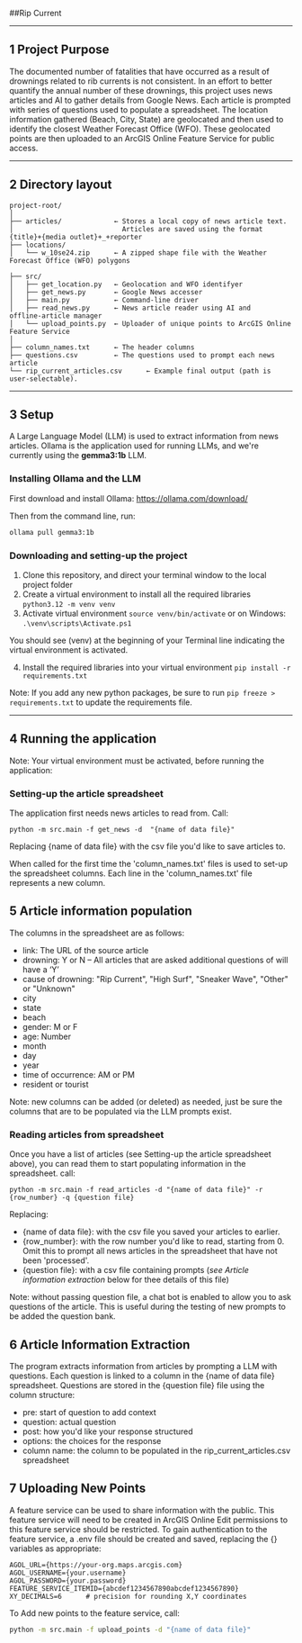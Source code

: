 ##Rip Current

---

## 1 Project Purpose

The documented number of fatalities that have occurred as a result of drownings related to rib currents is not consistent. 
In an effort to better quantify the annual number of these drownings, this project uses news articles and AI to gather details from Google News.
Each article is prompted with series of questions used to populate a spreadsheet.
The location information gathered (Beach, City, State) are geolocated and then used to identify the closest  Weather Forecast Office (WFO).
These geolocated points are then uploaded to an ArcGIS Online Feature Service for public access.

---

## 2 Directory layout

```
project‑root/
│
├── articles/             ← Stores a local copy of news article text. 
│                           Articles are saved using the format {title}+{media outlet}+_+reporter
├── locations/
│   └── w_10se24.zip      ← A zipped shape file with the Weather Forecast Office (WFO) polygons

├── src/
│   ├── get_location.py   ← Geolocation and WFO identifyer
│   ├── get_news.py       ← Google News accesser
│   ├── main.py           ← Command‑line driver
│   ├── read_news.py      ← News article reader using AI and offline‑article manager
│   └── upload_points.py  ← Uploader of unique points to ArcGIS Online Feature Service
│
├── column_names.txt      ← The header columns
├── questions.csv         ← The questions used to prompt each news article
└── rip_current_articles.csv      ← Example final output (path is user‑selectable).
```

---

## 3 Setup
A Large Language Model (LLM) is used to extract information from news articles. 
Ollama is the application used for running LLMs, and we're currently using the **gemma3:1b** LLM.

### Installing Ollama and the LLM
First download and install Ollama: https://ollama.com/download/

Then from the command line, run: 
```bash
ollama pull gemma3:1b
```

### Downloading and setting-up the project
    
1. Clone this repository, and direct your terminal window to the local project folder 
2. Create a virtual environment to install all the required libraries
    ```python3.12 -m venv venv```
3. Activate virtual environment
    ```source venv/bin/activate```
or on Windows: 
    ```.\venv\scripts\Activate.ps1 ```
   
You should see (venv) at the beginning of your Terminal line indicating the virtual environment is activated.

4. Install the required libraries into your virtual environment
```pip install -r requirements.txt```
   
Note: If you add any new python packages, be sure to run 
```pip freeze > requirements.txt``` 
to update the requirements file.

---
## 4 Running the application
Note: Your virtual environment must be activated, before running the application:

### Setting-up the article spreadsheet
The application first needs news articles to read from. Call:
```base
python -m src.main -f get_news -d  "{name of data file}"
```
Replacing {name of data file} with the csv file you'd like to save articles to.

When called for the first time the 'column_names.txt' files is used to set-up the spreadsheet columns.
Each line in the 'column_names.txt' file represents a new column.

## 5 Article information population
The columns in the spreadsheet are as follows:

* link: The URL of the source article
* drowning: Y or N – All articles that are asked additional questions of will have a ‘Y’
* cause of drowning: "Rip Current", "High Surf", "Sneaker Wave", "Other" or "Unknown"
* city
* state
* beach
* gender: M or F
* age: Number
* month
* day
* year
* time of occurrence: AM or PM
* resident or tourist

Note: new columns can be added (or deleted) as needed, 
just be sure the columns that are to be populated via the LLM prompts exist.

### Reading articles from spreadsheet

Once you have a list of articles (see Setting-up the article spreadsheet above), you can read them to start populating information in the spreadsheet.
call:
```
python -m src.main -f read_articles -d "{name of data file}" -r {row_number} -q {question file}
```

Replacing:
- {name of data file}: with the csv file you saved your articles to earlier.
- {row_number}: with the row number you'd like to read, starting from 0. Omit this to prompt all news articles in the spreadsheet that have not been 'processed'.
- {question file}: with a csv file containing prompts (*see Article information extraction* below for thee details of this file)

Note: without passing question file, a chat bot is enabled to allow you to ask questions of the article. 
This is useful during the testing of new prompts to be added the question bank.


## 6 Article Information Extraction
The program extracts information from articles by prompting a LLM with questions.
Each question is linked to a column in the {name of data file} spreadsheet. 
Questions are stored in the {question file} file using the column structure:
* pre: start of question to add context
* question: actual question
* post: how you'd like your response structured
* options: the choices for the response
* column name: the column to be populated in the rip_current_articles.csv spreadsheet

## 7 Uploading New Points
A feature service can be used to share information with the public. 
This feature service will need to be created in ArcGIS Online
Edit permissions to this feature service should be restricted. 
To gain authentication to the feature service, a .env file should be created and saved, 
replacing the {} variables as appropriate:
```
AGOL_URL={https://your-org.maps.arcgis.com}
AGOL_USERNAME={your.username}
AGOL_PASSWORD={your.password}
FEATURE_SERVICE_ITEMID={abcdef1234567890abcdef1234567890}
XY_DECIMALS=6      # precision for rounding X,Y coordinates

```

To Add new points to the feature service,
call:
```bash
python -m src.main -f upload_points -d "{name of data file}"
```
